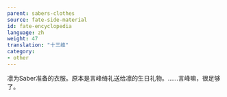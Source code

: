 ```yaml
---
parent: sabers-clothes
source: fate-side-material
id: fate-encyclopedia
language: zh
weight: 47
translation: "十三维"
category:
- other
---
```


凛为Saber准备的衣服。原本是言峰绮礼送给凛的生日礼物。……言峰嘛，很足够了。
